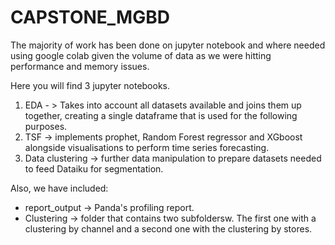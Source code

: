 # CAPSTONE_MGBD
The majority  of work has been done on jupyter notebook and where needed using google colab given the volume of data as we were hitting performance and memory issues.

Here you will find 3 jupyter notebooks.
1) EDA - > Takes into account all datasets available and joins them up together, creating a single dataframe that is used for the following purposes.
2) TSF -> implements prophet, Random Forest regressor and XGboost alongside visualisations to perform time series forecasting.
3) Data clustering -> further data manipulation to prepare datasets needed to feed Dataiku for segmentation.

Also, we have included:
- report_output -> Panda's profiling report.
- Clustering -> folder that contains two subfoldersw. The first one with a clustering by channel and a second one with the clustering by stores.
